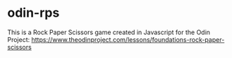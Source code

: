 # odin-rps
This is a Rock Paper Scissors game created in Javascript for the Odin Project: https://www.theodinproject.com/lessons/foundations-rock-paper-scissors